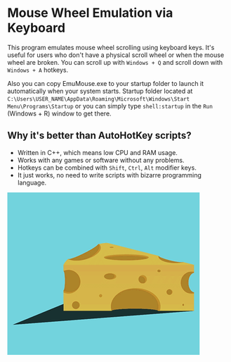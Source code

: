 # Mouse Wheel Emulation via Keyboard  

This program emulates mouse wheel scrolling using keyboard keys. It's useful for users who don't have a physical scroll wheel or when the mouse wheel are broken.
You can scroll up with `Windows + Q` and scroll down with `Windows + A` hotkeys.

Also you can copy EmuMouse.exe to your startup folder to launch it automatically when your system starts. Startup folder located at `C:\Users\USER_NAME\AppData\Roaming\Microsoft\Windows\Start Menu\Programs\Startup` or you can simply type `shell:startup` in the `Run` (Windows + R) window to get there.

## Why it's better than AutoHotKey scripts?
- Written in C++, which means low CPU and RAM usage.
- Works with any games or software without any problems.
- Hotkeys can be combined with `Shift`, `Ctrl`, `Alt` modifier keys.
- It just works, no need to write scripts with bizarre programming language.

![](mouse.gif)
